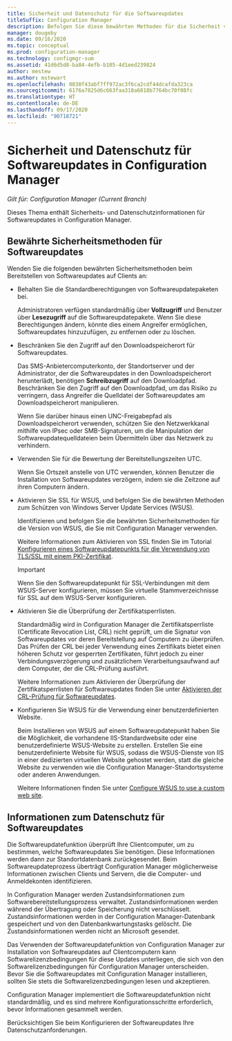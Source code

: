 ```yaml
---
title: Sicherheit und Datenschutz für die Softwareupdates
titleSuffix: Configuration Manager
description: Befolgen Sie diese bewährten Methoden für die Sicherheit von Softwareupdates, und erfahren Sie mehr über die Behandlung von Informationen zum Datenschutz in Configuration Manager.
manager: dougeby
ms.date: 09/16/2020
ms.topic: conceptual
ms.prod: configuration-manager
ms.technology: configmgr-sum
ms.assetid: 41d6d5d8-ba84-4efb-b105-4d1eed239824
author: mestew
ms.author: mstewart
ms.openlocfilehash: 0838f43abf7ff972ac3f6ca2cdf44dcafda323ca
ms.sourcegitcommit: 6176a7825d6c663faa318a6818b7764bc70f08fc
ms.translationtype: HT
ms.contentlocale: de-DE
ms.lasthandoff: 09/17/2020
ms.locfileid: "90718721"
---
```

# <a name="security-and-privacy-for-software-updates-in-configuration-manager"></a>Sicherheit und Datenschutz für Softwareupdates in Configuration Manager

*Gilt für: Configuration Manager (Current Branch)*

Dieses Thema enthält Sicherheits- und Datenschutzinformationen für Softwareupdates in Configuration Manager.  

##  <a name="security-best-practices-for-software-updates"></a><a name="BKMK_Security_HardwareInventory"></a> Bewährte Sicherheitsmethoden für Softwareupdates  
 Wenden Sie die folgenden bewährten Sicherheitsmethoden beim Bereitstellen von Softwareupdates auf Clients an:  

-   Behalten Sie die Standardberechtigungen von Softwareupdatepaketen bei.  

     Administratoren verfügen standardmäßig über **Vollzugriff** und Benutzer über **Lesezugriff** auf die Softwareupdatepakete. Wenn Sie diese Berechtigungen ändern, könnte dies einem Angreifer ermöglichen, Softwareupdates hinzuzufügen, zu entfernen oder zu löschen.  

-   Beschränken Sie den Zugriff auf den Downloadspeicherort für Softwareupdates.  

     Das SMS-Anbietercomputerkonto, der Standortserver und der Administrator, der die Softwareupdates in den Downloadspeicherort herunterlädt, benötigen **Schreibzugriff** auf den Downloadpfad. Beschränken Sie den Zugriff auf den Downloadpfad, um das Risiko zu verringern, dass Angreifer die Quelldatei der Softwareupdates am Downloadspeicherort manipulieren.  

     Wenn Sie darüber hinaus einen UNC-Freigabepfad als Downloadspeicherort verwenden, schützen Sie den Netzwerkkanal mithilfe von IPsec oder SMB-Signaturen, um die Manipulation der Softwareupdatequelldateien beim Übermitteln über das Netzwerk zu verhindern.  

-   Verwenden Sie für die Bewertung der Bereitstellungszeiten UTC.  

     Wenn Sie Ortszeit anstelle von UTC verwenden, können Benutzer die Installation von Softwareupdates verzögern, indem sie die Zeitzone auf ihren Computern ändern.  

-   Aktivieren Sie SSL für WSUS, und befolgen Sie die bewährten Methoden zum Schützen von Windows Server Update Services (WSUS).  

     Identifizieren und befolgen Sie die bewährten Sicherheitsmethoden für die Version von WSUS, die Sie mit Configuration Manager verwenden. 

     Weitere Informationen zum Aktivieren von SSL finden Sie im Tutorial [Konfigurieren eines Softwareupdatepunkts für die Verwendung von TLS/SSL mit einem PKI-Zertifikat](../get-started/software-update-point-ssl.md). 

    > [!IMPORTANT]  
    >  Wenn Sie den Softwareupdatepunkt für SSL-Verbindungen mit dem WSUS-Server konfigurieren, müssen Sie virtuelle Stammverzeichnisse für SSL auf dem WSUS-Server konfigurieren.  

-   Aktivieren Sie die Überprüfung der Zertifikatsperrlisten.  

     Standardmäßig wird in Configuration Manager die Zertifikatsperrliste (Certificate Revocation List, CRL) nicht geprüft, um die Signatur von Softwareupdates vor deren Bereitstellung auf Computern zu überprüfen. Das Prüfen der CRL bei jeder Verwendung eines Zertifikats bietet einen höheren Schutz vor gesperrten Zertifikaten, führt jedoch zu einer Verbindungsverzögerung und zusätzlichem Verarbeitungsaufwand auf dem Computer, der die CRL-Prüfung ausführt.  

     Weitere Informationen zum Aktivieren der Überprüfung der Zertifikatsperrlisten für Softwareupdates finden Sie unter [Aktivieren der CRL-Prüfung für Softwareupdates](../get-started/manage-settings-for-software-updates.md#crl-checking-for-software-updates).  

-   Konfigurieren Sie WSUS für die Verwendung einer benutzerdefinierten Website.  

     Beim Installieren von WSUS auf einem Softwareupdatepunkt haben Sie die Möglichkeit, die vorhandene IIS-Standardwebsite oder eine benutzerdefinierte WSUS-Website zu erstellen. Erstellen Sie eine benutzerdefinierte Website für WSUS, sodass die WSUS-Dienste von IIS in einer dedizierten virtuellen Website gehostet werden, statt die gleiche Website zu verwenden wie die Configuration Manager-Standortsysteme oder anderen Anwendungen.  

     Weitere Informationen finden Sie unter [Configure WSUS to use a custom web site](plan-for-software-updates.md#BKMK_CustomWebSite).  

##  <a name="privacy-information-for-software-updates"></a><a name="BKMK_Privacy_HardwareInventory"></a> Informationen zum Datenschutz für Softwareupdates  
 Die Softwareupdatefunktion überprüft Ihre Clientcomputer, um zu bestimmen, welche Softwareupdates Sie benötigen. Diese Informationen werden dann zur Standortdatenbank zurückgesendet. Beim Softwareupdateprozess überträgt Configuration Manager möglicherweise Informationen zwischen Clients und Servern, die die Computer- und Anmeldekonten identifizieren.  

 In Configuration Manager werden Zustandsinformationen zum Softwarebereitstellungsprozess verwaltet. Zustandsinformationen werden während der Übertragung oder Speicherung nicht verschlüsselt. Zustandsinformationen werden in der Configuration Manager-Datenbank gespeichert und von den Datenbankwartungstasks gelöscht. Die Zustandsinformationen werden nicht an Microsoft gesendet.  

 Das Verwenden der Softwareupdatefunktion von Configuration Manager zur Installation von Softwareupdates auf Clientcomputern kann Softwarelizenzbedingungen für diese Updates unterliegen, die sich von den Softwarelizenzbedingungen für Configuration Manager unterscheiden. Bevor Sie die Softwareupdates mit Configuration Manager installieren, sollten Sie stets die Softwarelizenzbedingungen lesen und akzeptieren.  

 Configuration Manager implementiert die Softwareupdatefunktion nicht standardmäßig, und es sind mehrere Konfigurationsschritte erforderlich, bevor Informationen gesammelt werden.  

 Berücksichtigen Sie beim Konfigurieren der Softwareupdates Ihre Datenschutzanforderungen.  
